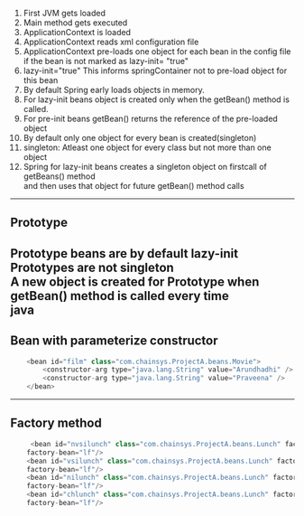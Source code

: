 1. First JVM gets loaded  
  1. Main method gets executed  
  1. ApplicationContext is loaded  
  1. ApplicationContext reads xml configuration file     
  1. ApplicationContext pre-loads one object for each bean in the config file   
             if the bean is not marked as lazy-init= "true"  
  1. lazy-init="true" This informs springContainer not to pre-load object for this bean  
  1. By default Spring early loads objects in memory.  
  1. For lazy-init beans object is created only when the getBean() method is called.  
  1. For pre-init beans getBean() returns the reference of the pre-loaded object  
  1. By default only one object for every bean is created(singleton)  
  1. singleton: Atleast one object for every class but not more than one object  
  1. Spring for lazy-init beans creates a singleton object on firstcall of getBeans() method  
   and then uses that object for future getBean() method calls  
    
---
   
## Prototype  
Prototype beans are by default lazy-init  
Prototypes are not singleton  
A new object is created for Prototype when getBean() method is called every time  
java  
    <bean id="act" class="com.chainsys.ProjectA.beans.Actor" scope="prototype"></bean>    
---
## Bean with parameterize constructor  


```java
	<bean id="film" class="com.chainsys.ProjectA.beans.Movie"> 
		<constructor-arg type="java.lang.String" value="Arundhadhi" />
		<constructor-arg type="java.lang.String" value="Praveena" />
	</bean>
```
---
## Factory method  
```java
	 <bean id="nvsilunch" class="com.chainsys.ProjectA.beans.Lunch" factory-method="createNonvegSouthIndianLunch"
	factory-bean="lf"/>
	<bean id="vsilunch" class="com.chainsys.ProjectA.beans.Lunch" factory-method="createVegSouthIndianLunch"
	factory-bean="lf"/>
	<bean id="nilunch" class="com.chainsys.ProjectA.beans.Lunch" factory-method="createNorthIndianLunch"
	factory-bean="lf"/>
	<bean id="chlunch" class="com.chainsys.ProjectA.beans.Lunch" factory-method="createChineseIndianLunch"
	factory-bean="lf"/>
```
